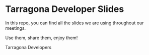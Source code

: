 # Tarragona Developer Slides

In this repo, you can find all the slides we are using throughout
our meetings.

Use them, share them, enjoy them!

Tarragona Developers
